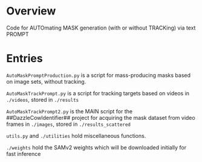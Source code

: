 # Overview

Code for AUTOmating MASK generation (with or without TRACKing) via text PROMPT

# Entries

`AutoMaskPromptProduction.py` is a script for mass-producing masks based on image sets, without tracking.

`AutoMaskTrackPrompt.py` is a script for tracking targets based on videos in `./videos`, stored in `./results`

`AutoMaskTrackPrompt2.py` is the MAIN script for the ##DazzleCowIdentifier## project for acquiring the mask dataset from video frames in `./images`, stored in `./results_scattered`

`utils.py` and `./utilities` hold miscellaneous functions.

`./weights` hold the SAMv2 weights which will be downloaded initially for fast inference
